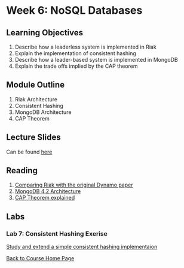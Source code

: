 # Week 6: NoSQL Databases

## Learning Objectives

1. Describe how a leaderless system is implemented in Riak
1. Explain the implementation of consistent hashing
1. Describe how a leader-based system is implemented in MongoDB
1. Explain the trade offs implied by the CAP theorem

## Module Outline

1. Riak Architecture
1. Consistent Hashing
1. MongoDB Architecture
1. CAP Theorem

## Lecture Slides
Can be found [here](https://gortonator.github.io/bsds-6650/lectures/week-6-nosql/BSDS-2019-week-6.pdf)

## Reading

1. [Comparing Riak with the original Dynamo paper](https://docs.riak.com/riak/kv/2.2.2/learn/dynamo/)
1. [MongoDB 4.2 Architecture](https://info-mongodb-com.s3.us-east-1.amazonaws.com/MongoDB_Architecture_Guide.pdf)
1. [CAP Theorem explained](https://dzone.com/articles/understanding-the-cap-theorem)

## Labs

### Lab 7: Consistent Hashing Exerise
[Study and extend a simple consistent hashing implementaion](https://gortonator.github.io/bsds-6650/labs/lab-7)


[Back to Course Home Page](https://gortonator.github.io/bsds-6650/)
